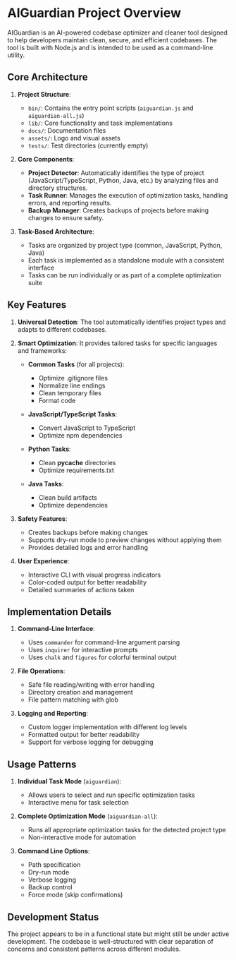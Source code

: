 # AIGuardian Project Overview

AIGuardian is an AI-powered codebase optimizer and cleaner tool designed to help developers maintain clean, secure, and efficient codebases. The tool is built with Node.js and is intended to be used as a command-line utility.

## Core Architecture

1. **Project Structure**:
   - `bin/`: Contains the entry point scripts (`aiguardian.js` and `aiguardian-all.js`)
   - `lib/`: Core functionality and task implementations
   - `docs/`: Documentation files
   - `assets/`: Logo and visual assets
   - `tests/`: Test directories (currently empty)

2. **Core Components**:
   - **Project Detector**: Automatically identifies the type of project (JavaScript/TypeScript, Python, Java, etc.) by analyzing files and directory structures.
   - **Task Runner**: Manages the execution of optimization tasks, handling errors, and reporting results.
   - **Backup Manager**: Creates backups of projects before making changes to ensure safety.

3. **Task-Based Architecture**:
   - Tasks are organized by project type (common, JavaScript, Python, Java)
   - Each task is implemented as a standalone module with a consistent interface
   - Tasks can be run individually or as part of a complete optimization suite

## Key Features

1. **Universal Detection**: The tool automatically identifies project types and adapts to different codebases.

2. **Smart Optimization**: It provides tailored tasks for specific languages and frameworks:
   - **Common Tasks** (for all projects):
     - Optimize .gitignore files
     - Normalize line endings
     - Clean temporary files
     - Format code

   - **JavaScript/TypeScript Tasks**:
     - Convert JavaScript to TypeScript
     - Optimize npm dependencies

   - **Python Tasks**:
     - Clean __pycache__ directories
     - Optimize requirements.txt

   - **Java Tasks**:
     - Clean build artifacts
     - Optimize dependencies

3. **Safety Features**:
   - Creates backups before making changes
   - Supports dry-run mode to preview changes without applying them
   - Provides detailed logs and error handling

4. **User Experience**:
   - Interactive CLI with visual progress indicators
   - Color-coded output for better readability
   - Detailed summaries of actions taken

## Implementation Details

1. **Command-Line Interface**:
   - Uses `commander` for command-line argument parsing
   - Uses `inquirer` for interactive prompts
   - Uses `chalk` and `figures` for colorful terminal output

2. **File Operations**:
   - Safe file reading/writing with error handling
   - Directory creation and management
   - File pattern matching with glob

3. **Logging and Reporting**:
   - Custom logger implementation with different log levels
   - Formatted output for better readability
   - Support for verbose logging for debugging

## Usage Patterns

1. **Individual Task Mode** (`aiguardian`):
   - Allows users to select and run specific optimization tasks
   - Interactive menu for task selection

2. **Complete Optimization Mode** (`aiguardian-all`):
   - Runs all appropriate optimization tasks for the detected project type
   - Non-interactive mode for automation

3. **Command Line Options**:
   - Path specification
   - Dry-run mode
   - Verbose logging
   - Backup control
   - Force mode (skip confirmations)

## Development Status

The project appears to be in a functional state but might still be under active development. The codebase is well-structured with clear separation of concerns and consistent patterns across different modules.